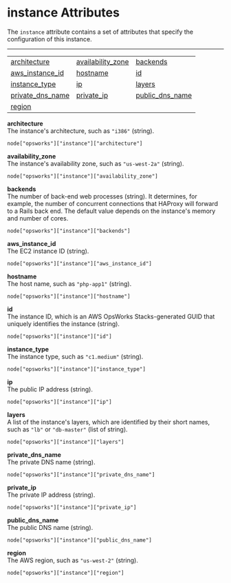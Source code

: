 # instance Attributes<a name="attributes-json-opsworks-instance"></a>

The `instance` attribute contains a set of attributes that specify the configuration of this instance\.


****  

|  |  |  | 
| --- |--- |--- |
| [architecture](#attributes-json-opsworks-instance-arch) | [availability\_zone](#attributes-json-opsworks-instance-availability) | [backends](#attributes-json-opsworks-instance-backends) | 
| [aws\_instance\_id](#attributes-json-opsworks-instance-ec2-id) | [hostname](#attributes-json-opsworks-instance-host) | [id](#attributes-json-opsworks-instance-id) | 
| [instance\_type](#attributes-json-opsworks-instance-type) | [ip](#attributes-json-opsworks-instance-ip) | [layers](#attributes-json-opsworks-instance-layers) | 
| [private\_dns\_name](#attributes-json-opsworks-instance-private-dns) | [private\_ip](#attributes-json-opsworks-instance-private-ip) | [public\_dns\_name](#attributes-json-opsworks-instance-dns) | 
| [region](#attributes-json-opsworks-instance-region) |  |  | 

**architecture**  
The instance's architecture, such as `"i386"` \(string\)\.  

```
node["opsworks"]["instance"]["architecture"]
```

**availability\_zone**  
The instance's availability zone, such as `"us-west-2a"` \(string\)\.  

```
node["opsworks"]["instance"]["availability_zone"]
```

**backends**  
The number of back\-end web processes \(string\)\. It determines, for example, the number of concurrent connections that HAProxy will forward to a Rails back end\. The default value depends on the instance's memory and number of cores\.  

```
node["opsworks"]["instance"]["backends"]
```

**aws\_instance\_id**  
The EC2 instance ID \(string\)\.  

```
node["opsworks"]["instance"]["aws_instance_id"]
```

**hostname**  
The host name, such as `"php-app1"` \(string\)\.  

```
node["opsworks"]["instance"]["hostname"]
```

**id**  
The instance ID, which is an AWS OpsWorks Stacks\-generated GUID that uniquely identifies the instance \(string\)\.  

```
node["opsworks"]["instance"]["id"]
```

**instance\_type**  
The instance type, such as `"c1.medium"` \(string\)\.  

```
node["opsworks"]["instance"]["instance_type"]
```

**ip**  
The public IP address \(string\)\.  

```
node["opsworks"]["instance"]["ip"]
```

**layers**  
A list of the instance's layers, which are identified by their short names, such as `"lb"` or `"db-master"` \(list of string\)\.  

```
node["opsworks"]["instance"]["layers"]
```

**private\_dns\_name**  
The private DNS name \(string\)\.  

```
node["opsworks"]["instance"]["private_dns_name"]
```

**private\_ip**  
The private IP address \(string\)\.  

```
node["opsworks"]["instance"]["private_ip"]
```

**public\_dns\_name**  
The public DNS name \(string\)\.  

```
node["opsworks"]["instance"]["public_dns_name"]
```

**region**  
The AWS region, such as `"us-west-2"` \(string\)\.  

```
node["opsworks"]["instance"]["region"]
```